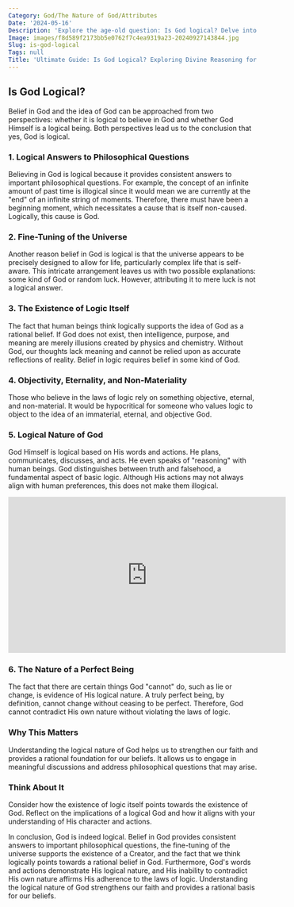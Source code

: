 ```yaml
---
Category: God/The Nature of God/Attributes
Date: '2024-05-16'
Description: 'Explore the age-old question: Is God logical? Delve into the philosophical arguments and perspectives that contemplate the rationality of divine existence.'
Image: images/f8d589f2173bb5e0762f7c4ea9319a23-20240927143844.jpg
Slug: is-god-logical
Tags: null
Title: 'Ultimate Guide: Is God Logical? Exploring Divine Reasoning for Christian Believers'
---
```


## Is God Logical?

Belief in God and the idea of God can be approached from two perspectives: whether it is logical to believe in God and whether God Himself is a logical being. Both perspectives lead us to the conclusion that yes, God is logical.

### 1. Logical Answers to Philosophical Questions

Believing in God is logical because it provides consistent answers to important philosophical questions. For example, the concept of an infinite amount of past time is illogical since it would mean we are currently at the "end" of an infinite string of moments. Therefore, there must have been a beginning moment, which necessitates a cause that is itself non-caused. Logically, this cause is God.

### 2. Fine-Tuning of the Universe

Another reason belief in God is logical is that the universe appears to be precisely designed to allow for life, particularly complex life that is self-aware. This intricate arrangement leaves us with two possible explanations: some kind of God or random luck. However, attributing it to mere luck is not a logical answer.

### 3. The Existence of Logic Itself

The fact that human beings think logically supports the idea of God as a rational belief. If God does not exist, then intelligence, purpose, and meaning are merely illusions created by physics and chemistry. Without God, our thoughts lack meaning and cannot be relied upon as accurate reflections of reality. Belief in logic requires belief in some kind of God.

### 4. Objectivity, Eternality, and Non-Materiality

Those who believe in the laws of logic rely on something objective, eternal, and non-material. It would be hypocritical for someone who values logic to object to the idea of an immaterial, eternal, and objective God.

### 5. Logical Nature of God

God Himself is logical based on His words and actions. He plans, communicates, discusses, and acts. He even speaks of "reasoning" with human beings. God distinguishes between truth and falsehood, a fundamental aspect of basic logic. Although His actions may not always align with human preferences, this does not make them illogical.


<iframe width="560" height="315" src="https://www.youtube.com/embed/eINsKdc7K-k" frameborder="0" allow="autoplay; encrypted-media" allowfullscreen></iframe>


### 6. The Nature of a Perfect Being

The fact that there are certain things God "cannot" do, such as lie or change, is evidence of His logical nature. A truly perfect being, by definition, cannot change without ceasing to be perfect. Therefore, God cannot contradict His own nature without violating the laws of logic.

### Why This Matters

Understanding the logical nature of God helps us to strengthen our faith and provides a rational foundation for our beliefs. It allows us to engage in meaningful discussions and address philosophical questions that may arise.

### Think About It

Consider how the existence of logic itself points towards the existence of God. Reflect on the implications of a logical God and how it aligns with your understanding of His character and actions.

In conclusion, God is indeed logical. Belief in God provides consistent answers to important philosophical questions, the fine-tuning of the universe supports the existence of a Creator, and the fact that we think logically points towards a rational belief in God. Furthermore, God's words and actions demonstrate His logical nature, and His inability to contradict His own nature affirms His adherence to the laws of logic. Understanding the logical nature of God strengthens our faith and provides a rational basis for our beliefs.